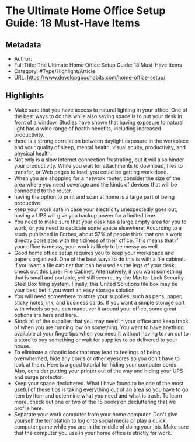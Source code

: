 # The Ultimate Home Office Setup Guide: 18 Must-Have Items

## Metadata

* Author: 
* Full Title: The Ultimate Home Office Setup Guide: 18 Must-Have Items
* Category: #Type/Highlight/Article
* URL: https://www.developgoodhabits.com/home-office-setup/

## Highlights

* Make sure that you have access to natural lighting in your office. One of the best ways to do this while also saving space is to put your desk in front of a window. Studies have shown that having exposure to natural light has a wide range of health benefits, including increased productivity.
* there is a strong correlation between daylight exposure in the workplace and your quality of sleep, mental health, visual acuity, productivity, and physical health.
* Not only is a slow Internet connection frustrating, but it will also hinder your productivity. While you wait for attachments to download, files to transfer, or Web pages to load, you could be getting work done.
* When you are shopping for a network router, consider the size of the area where you need coverage and the kinds of devices that will be connected to the router.
* having the option to print and scan at home is a large part of being productive.
* keep your work safe in case your electricity unexpectedly goes out, having a UPS will give you backup power for a limited time.
* You need to make sure that your desk has a large empty area for you to work, or you need to dedicate some space elsewhere. According to a study published in Forbes, about 57% of people think that one's work directly correlates with the tidiness of their office. This means that if your office is messy, your work is likely to be messy as well.
* Good home office setup requires you to keep your workspace and papers organized. One of the best ways to do this is with a file cabinet. If you want a file cabinet that can be used as the legs of your desk, check out this Lorell File Cabinet. Alternatively, if you want something that is small and portable, yet still secure, try the Master Lock Security Steel Box filing system. Finally, this United Solutions file box may be your best bet if you want an easy storage solution
* You will need somewhere to store your supplies, such as pens, paper, sticky notes, ink, and business cards. If you want a simple storage cart with wheels so you can maneuver it around your office, some great options are here and here.
* Stock all of the supplies that you may need in your office and keep track of when you are running low on something.
  You want to have anything available at your fingertips when you need it without having to run out to a store to buy something or wait for supplies to be delivered to your house.
* To eliminate a chaotic look that may lead to feelings of being overwhelmed, hide any cords or other eyesores so you don't have to look at them.
  Here is a good tutorial for hiding your computer cords. Also, consider putting your printer out of the way and hiding your UPS and surge protector.
* Keep your space decluttered.
  What I have found to be one of the most useful of these tips is taking everything out of an area so you have to go item by item and determine what you need and what is trash. To learn more, check out one or two of the 15 books on decluttering that we profile here.
* Separate your work computer from your home computer.
  Don't give yourself the temptation to log onto social media or play a quick computer game while you are in the middle of doing your job. Make sure that the computer you use in your home office is strictly for work.

